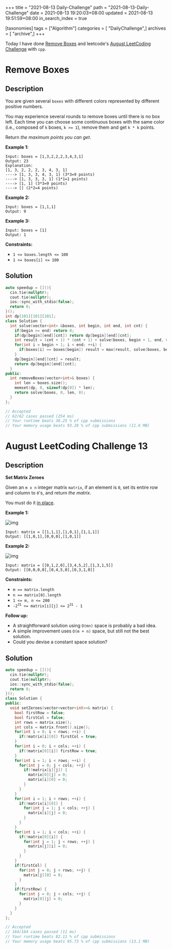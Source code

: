 +++
title = "2021-08-13 Daily-Challenge"
path = "2021-08-13-Daily-Challenge"
date = 2021-08-13 19:20:03+08:00
updated = 2021-08-13 19:51:59+08:00
in_search_index = true

[taxonomies]
tags = ["Algorithm"]
categories = [ "DailyChallenge",]
archives = [ "archive",]
+++

Today I have done [Remove Boxes](https://leetcode.com/problems/remove-boxes/description/) and leetcode's [August LeetCoding Challenge](https://leetcode.com/explore/challenge/card/august-leetcoding-challenge-2021/614/week-2-august-8th-august-14th/3888/) with `cpp`.

<!-- more -->

# Remove Boxes

## Description

You are given several `boxes` with different colors represented by different positive numbers.

You may experience several rounds to remove boxes until there is no box left. Each time you can choose some continuous boxes with the same color (i.e., composed of `k` boxes, `k >= 1`), remove them and get `k * k` points.

Return *the maximum points you can get*.

 

**Example 1:**

```
Input: boxes = [1,3,2,2,2,3,4,3,1]
Output: 23
Explanation:
[1, 3, 2, 2, 2, 3, 4, 3, 1] 
----> [1, 3, 3, 4, 3, 1] (3*3=9 points) 
----> [1, 3, 3, 3, 1] (1*1=1 points) 
----> [1, 1] (3*3=9 points) 
----> [] (2*2=4 points)
```

**Example 2:**

```
Input: boxes = [1,1,1]
Output: 9
```

**Example 3:**

```
Input: boxes = [1]
Output: 1
```

 

**Constraints:**

- `1 <= boxes.length <= 100`
- `1 <= boxes[i] <= 100`

## Solution

``` cpp
auto speedup = [](){
  cin.tie(nullptr);
  cout.tie(nullptr);
  ios::sync_with_stdio(false);
  return 0;
}();
int dp[101][101][101];
class Solution {
  int solve(vector<int> &boxes, int begin, int end, int cnt) {
    if(begin >= end) return 0;
    if(dp[begin][end][cnt]) return dp[begin][end][cnt];
    int result = (cnt + 1) * (cnt + 1) + solve(boxes, begin + 1, end, 0);
    for(int i = begin + 1; i < end; ++i) {
      if(boxes[i] == boxes[begin]) result = max(result, solve(boxes, begin + 1, i, 0) + solve(boxes, i, end, cnt + 1));
    }
    dp[begin][end][cnt] = result;
    return dp[begin][end][cnt];
  }
public:
  int removeBoxes(vector<int>& boxes) {
    int len = boxes.size();
    memset(dp, 0, sizeof(dp[0]) * len);
    return solve(boxes, 0, len, 0);
  }
};

// Accepted
// 62/62 cases passed (254 ms)
// Your runtime beats 36.25 % of cpp submissions
// Your memory usage beats 93.28 % of cpp submissions (11.6 MB)
```

# August LeetCoding Challenge 13

## Description

**Set Matrix Zeroes**

Given an `m x n` integer matrix `matrix`, if an element is `0`, set its entire row and column to `0`'s, and return *the matrix*.

You must do it [in place](https://en.wikipedia.org/wiki/In-place_algorithm).

 

**Example 1:**

![img](https://assets.leetcode.com/uploads/2020/08/17/mat1.jpg)

```
Input: matrix = [[1,1,1],[1,0,1],[1,1,1]]
Output: [[1,0,1],[0,0,0],[1,0,1]]
```

**Example 2:**

![img](https://assets.leetcode.com/uploads/2020/08/17/mat2.jpg)

```
Input: matrix = [[0,1,2,0],[3,4,5,2],[1,3,1,5]]
Output: [[0,0,0,0],[0,4,5,0],[0,3,1,0]]
```

 

**Constraints:**

<ul>
	<li><code>m == matrix.length</code></li>
	<li><code>n == matrix[0].length</code></li>
	<li><code>1 &lt;= m, n &lt;= 200</code></li>
	<li><code>-2<sup>31</sup> &lt;= matrix[i][j] &lt;= 2<sup>31</sup> - 1</code></li>
</ul>

 

**Follow up:**

<ul>
	<li>A straightforward solution using <code>O(mn)</code> space is probably a bad idea.</li>
	<li>A simple improvement uses <code>O(m + n)</code> space, but still not the best solution.</li>
	<li>Could you devise a constant space solution?</li>
</ul>


## Solution

``` cpp
auto speedup = [](){
  cin.tie(nullptr);
  cout.tie(nullptr);
  ios::sync_with_stdio(false);
  return 0;
}();
class Solution {
public:
  void setZeroes(vector<vector<int>>& matrix) {
    bool firstRow = false;
    bool firstCol = false;
    int rows = matrix.size();
    int cols = matrix.front().size();
    for(int i = 0; i < rows; ++i) {
      if(!matrix[i][0]) firstCol = true;
    }
    for(int i = 0; i < cols; ++i) {
      if(!matrix[0][i]) firstRow = true;
    }
    for(int i = 1; i < rows; ++i) {
      for(int j = 0; j < cols; ++j) {
        if(!matrix[i][j]) {
          matrix[0][j] = 0;
          matrix[i][0] = 0;
        }
      }
    }
    for(int i = 1; i < rows; ++i) {
      if(!matrix[i][0]) {
        for(int j = 1; j < cols; ++j) {
          matrix[i][j] = 0;
        }
      }
    }
    for(int i = 1; i < cols; ++i) {
      if(!matrix[0][i]) {
        for(int j = 1; j < rows; ++j) {
          matrix[j][i] = 0;
        }
      }
    }
    if(firstCol) {
      for(int j = 0; j < rows; ++j) {
        matrix[j][0] = 0;
      }
    }
    if(firstRow) {
      for(int j = 0; j < cols; ++j) {
        matrix[0][j] = 0;
      }
    }
  }
};

// Accepted
// 164/164 cases passed (11 ms)
// Your runtime beats 82.11 % of cpp submissions
// Your memory usage beats 95.73 % of cpp submissions (13.1 MB)
```
